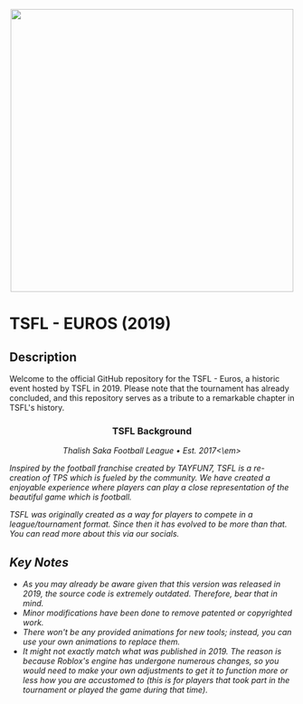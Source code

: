 <p align="center">
  <img width="500" height="500" src="https://github.com/thaalish/tsfl-euros/assets/85063798/e032066b-8817-4a8e-af05-c724014335f2">
</p>

# TSFL - EUROS (2019)

## Description
Welcome to the official GitHub repository for the TSFL - Euros, a historic event hosted by TSFL in 2019. Please note that the tournament has already concluded, and this repository serves as a tribute to a remarkable chapter in TSFL's history.

<h3 align="center">TSFL Background</h3>
<p align="center"><em>Thalish Saka Football League • Est. 2017<\em></p>

Inspired by the football franchise created by TAYFUN7, TSFL is a re-creation of TPS which is fueled by the community. We have created a enjoyable experience where players can play a close representation of the beautiful game which is football. 

TSFL was originally created as a way for players to compete in a league/tournament format. Since then it has evolved to be more than that. You can read more about this via our socials.

## Key Notes
- As you may already be aware given that this version was released in 2019, the source code is extremely outdated. Therefore, bear that in mind.
- Minor modifications have been done to remove patented or copyrighted work.
- There won't be any provided animations for new tools; instead, you can use your own animations to replace them.
- It might not exactly match what was published in 2019. The reason is because Roblox's engine has undergone numerous changes, so you would need to make your own adjustments to get it to function more or less how you are accustomed to *(this is for players that took part in the tournament or played the game during that time)*.

